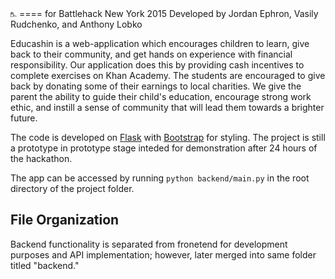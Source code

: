 <img src="backend/static/img/educashin.png" alt="Educashin" style="width:10px;"/>
====
for Battlehack New York 2015
Developed by Jordan Ephron, Vasily Rudchenko, and Anthony Lobko

Educashin is a web-application which encourages children to learn, give back to their community, and get hands on experience with financial responsibility.
Our application does this by providing cash incentives to complete exercises on Khan Academy. The students are encouraged to give back by donating some of their earnings to local charities. We give the parent the ability to guide their child's education, encourage strong work ethic, and instill a sense of community that will lead them towards a brighter future.

The code is developed on [Flask](http://flask.pocoo.org/) with [Bootstrap](http://getbootstrap.com) for styling. The project is still a prototype in prototype stage inteded for demonstration after 24 hours of the hackathon.

The app can be accessed by running ```python backend/main.py``` in the root directory of the project folder.

<h2>File Organization</h2>
Backend functionality is separated from fronetend for development purposes and API implementation; however, later merged into same folder titled "backend."
